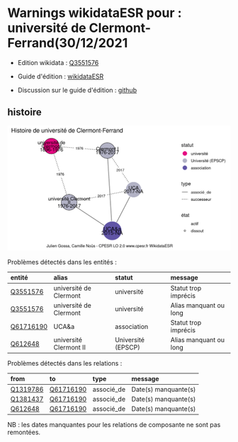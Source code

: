 Warnings wikidataESR pour : université de Clermont-Ferrand(30/12/2021
================

- Edition wikidata : [Q3551576](https://www.wikidata.org/wiki/Q3551576)
- Guide d'édition : [wikidataESR](https://github.com/cpesr/wikidataESR/)

- Discussion sur le guide d'édition : [github](https://github.com/cpesr/wikidataESR/issues)



## histoire 

![Graphique non généré](Q3551576-histoire.png) 

Problèmes détectés dans les entités :

|entité                                               |alias                  |statut             |message                |
|:----------------------------------------------------|:----------------------|:------------------|:----------------------|
|[Q3551576](https://www.wikidata.org/wiki/Q3551576)   |université de Clermont |université         |Statut trop imprécis   |
|[Q3551576](https://www.wikidata.org/wiki/Q3551576)   |université de Clermont |université         |Alias manquant ou long |
|[Q61716190](https://www.wikidata.org/wiki/Q61716190) |UCA&a                  |association        |Statut trop imprécis   |
|[Q612648](https://www.wikidata.org/wiki/Q612648)     |université Clermont II |Université (EPSCP) |Alias manquant ou long |

Problèmes détectés dans les relations :

|from                                               |to                                                   |type       |message              |
|:--------------------------------------------------|:----------------------------------------------------|:----------|:--------------------|
|[Q1319786](https://www.wikidata.org/wiki/Q1319786) |[Q61716190](https://www.wikidata.org/wiki/Q61716190) |associé_de |Date(s) manquante(s) |
|[Q1381437](https://www.wikidata.org/wiki/Q1381437) |[Q61716190](https://www.wikidata.org/wiki/Q61716190) |associé_de |Date(s) manquante(s) |
|[Q612648](https://www.wikidata.org/wiki/Q612648)   |[Q61716190](https://www.wikidata.org/wiki/Q61716190) |associé_de |Date(s) manquante(s) |

NB : les dates manquantes pour les relations de composante ne sont pas remontées. 

